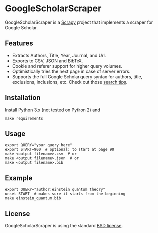 GoogleScholarScraper
====================

GoogleScholarScraper is a [Scrapy][] project that implements a scraper for Google Scholar.

Features
--------

* Extracts Authors, Title, Year, Journal, and Url.
* Exports to CSV, JSON and BibTeX.
* Cookie and referer support for higher query volumes.
* Optimistically tries the next page in case of server errors.
* Supports the full Google Scholar query syntax for authors, title, exclusions, inclusions, etc. Check out those [search tips].

Installation
------------

Install Python 3.x (not tested on Python 2) and

    make requirements

Usage
-----

    export QUERY="your query here"
    export START=900  # optional: to start at page 90
    make <output filename>.csv  # or
    make <output filename>.json  # or
    make <output filename>.bib

Example
-------

    export QUERY="author:einstein quantum theory"
    unset START  # makes sure it starts from the beginning
    make einstein_quantum.bib

License
-------

GoogleScholarScraper is using the standard [BSD license](http://opensource.org/licenses/BSD-2-Clause).

[Scrapy]: https://scrapy.org/
[search tips]: http://www.otago.ac.nz/library/pdf/Google_Scholar_Tips.pdf
